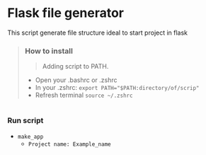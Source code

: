 # Flask file generator

This script generate file structure ideal to start project in flask

>### How to install
>>Adding script to PATH.
>* Open your .bashrc or .zshrc 
>* In your .zshrc: `export PATH="$PATH:directory/of/scrip"`
>* Refresh terminal `source ~/.zshrc`

#

### Run script
* `make_app`
   * `Project name: Example_name`
 



